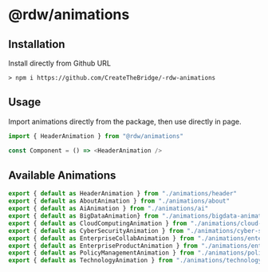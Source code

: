 # @rdw/animations

## Installation 

Install directly from Github URL

`> npm i https://github.com/CreateTheBridge/-rdw-animations`

## Usage 

Import animations directly from the package, then use directly in page.

```javascript 
import { HeaderAnimation } from "@rdw/animations"

const Component = () => <HeaderAnimation />

```

## Available Animations 

```javascript 
export { default as HeaderAnimation } from "./animations/header"
export { default as AboutAnimation } from "./animations/about"
export { default as AiAnimation } from "./animations/ai"
export { default as BigDataAnimation} from "./animations/bigdata-animation"
export { default as CloudComputingAnimation } from "./animations/cloud-computing"
export { default as CyberSecurityAnimation } from "./animations/cyber-security"
export { default as EnterpriseCollabAnimation } from "./animations/enterprise-collab"
export { default as EnterpriseProductAnimation } from "./animations/enterprise-product"
export { default as PolicyManagementAnimation } from "./animations/policy-management"
export { default as TechnologyAnimation } from "./animations/technology"
```


